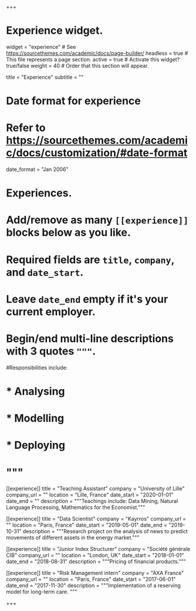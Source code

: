+++
# Experience widget.
widget = "experience"  # See https://sourcethemes.com/academic/docs/page-builder/
headless = true  # This file represents a page section.
active = true  # Activate this widget? true/false
weight = 40  # Order that this section will appear.

title = "Experience"
subtitle = ""

# Date format for experience
#   Refer to https://sourcethemes.com/academic/docs/customization/#date-format
date_format = "Jan 2006"

# Experiences.
#   Add/remove as many `[[experience]]` blocks below as you like.
#   Required fields are `title`, `company`, and `date_start`.
#   Leave `date_end` empty if it's your current employer.
#   Begin/end multi-line descriptions with 3 quotes `"""`.

#Responsibilities include:
  
#  * Analysing
#  * Modelling
#  * Deploying
#  """

[[experience]]
  title = "Teaching Assistant"
  company = "University of Lille"
  company_url = ""
  location = "Lille, France"
  date_start = "2020-01-01"
  date_end = ""
 description = """Teachings include: Data Mining, Natural Language Processing, Mathematics for the Economist."""

[[experience]]
  title = "Data Scientist"
  company = "Kayrros"
  company_url = ""
  location = "Paris, France"
  date_start = "2019-05-01"
  date_end = "2019-10-31"
  description = """Research project on the analysis of news to predict movements of different assets in the energy market."""

[[experience]]
  title = "Junior Index Structurer"
  company = "Société générale CIB"
  company_url = ""
  location = "London, UK"
  date_start = "2018-01-01"
  date_end = "2018-08-31"
  description = """Pricing of financial products."""

[[experience]]
  title = "Risk Management intern"
  company = "AXA France"
  company_url = ""
  location = "Paris, France"
  date_start = "2017-06-01"
  date_end = "2017-11-30"
  description = """Implementation of a reserving model for long-term care. """

+++
